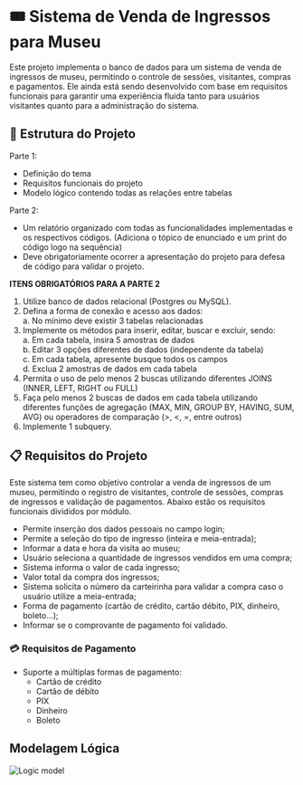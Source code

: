 # 🎟️ Sistema de Venda de Ingressos para Museu

Este projeto implementa o banco de dados para um sistema de venda de ingressos de museu, permitindo o controle de sessões, visitantes, compras e pagamentos. Ele ainda está sendo desenvolvido com base em requisitos funcionais para garantir uma experiência fluida tanto para usuários visitantes quanto para a administração do sistema.

## 📂 Estrutura do Projeto

Parte 1:
- Definição do tema
- Requisitos funcionais do projeto
- Modelo lógico contendo todas as relações entre tabelas

Parte 2:
- Um relatório organizado com todas as funcionalidades implementadas e os respectivos códigos. (Adiciona o tópico de enunciado e um print do código logo na sequência)
- Deve obrigatoriamente ocorrer a apresentação do projeto para defesa de código para validar o projeto.
  
**ITENS OBRIGATÓRIOS PARA A PARTE 2**
1. Utilize banco de dados relacional (Postgres ou MySQL).
2. Defina a forma de conexão e acesso aos dados:<br>
  a. No mínimo deve existir 3 tabelas relacionadas
3. Implemente os métodos para inserir, editar, buscar e excluir, sendo:<br>
  a. Em cada tabela, insira 5 amostras de dados<br>
  b. Editar 3 opções diferentes de dados (independente da tabela)<br>
  c. Em cada tabela, apresente busque todos os campos<br>
  d. Exclua 2 amostras de dados em cada tabela<br>
4. Permita o uso de pelo menos 2 buscas utilizando diferentes JOINS (INNER, LEFT, RIGHT ou FULL)
5. Faça pelo menos 2 buscas de dados em cada tabela utilizando diferentes funções de agregação (MAX, MIN, GROUP BY, HAVING, SUM, AVG) ou operadores de comparação (>, <, =, entre outros)
6. Implemente 1 subquery.


## 📋 Requisitos do Projeto
Este sistema tem como objetivo controlar a venda de ingressos de um museu, permitindo o registro de visitantes, controle de sessões, compras de ingressos e validação de pagamentos. Abaixo estão os requisitos funcionais divididos por módulo.

- Permite inserção dos dados pessoais no campo login;
- Permite a seleção do tipo de ingresso (inteira e meia-entrada);
- Informar a data e hora da visita ao museu;
- Usuário seleciona a quantidade de ingressos vendidos em uma compra;
- Sistema informa o valor de cada ingresso;
- Valor total da compra dos ingressos;
- Sistema solicita o número da carteirinha para validar a compra caso o usuário utilize a meia-entrada;
- Forma de pagamento (cartão de crédito, cartão débito, PIX, dinheiro, boleto…);
- Informar se o comprovante de pagamento foi validado.

### 💳 Requisitos de Pagamento
- Suporte a múltiplas formas de pagamento:
  - Cartão de crédito
  - Cartão de débito
  - PIX
  - Dinheiro
  - Boleto


## Modelagem Lógica
![Logic model](https://github.com/user-attachments/assets/1478ae94-cb53-4293-a04c-7f3044debf68)
